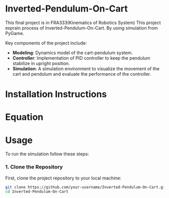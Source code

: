 # Inverted-Pendulum-On-Cart
This final project is in FRA333(Kinematics of Robotics System) This project exprain process of Inverted-Pendulum-On-Cart. By using simulation from PyGame.

Key components of the project include:
- **Modeling**: Dynamics model of the cart-pendulum system.
- **Controller**: Implementation of PID controller to keep the pendulum stabilize in upright position.
- **Simulation**: A simulation environment to visualize the movement of the cart and pendulum and evaluate the performance of the controller.


# Installation Instructions

# Equation


# Usage

To run the simulation follow these steps:
### 1. Clone the Repository
First, clone the project repository to your local machine:
```bash
git clone https://github.com/your-username/Inverted-Pendulum-On-Cart.git
cd Inverted-Pendulum-On-Cart



